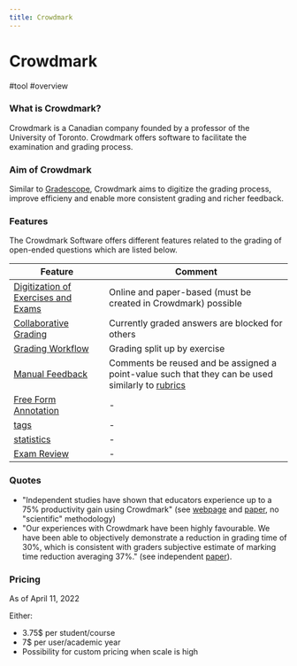 ```yaml
---
title: Crowdmark
---
```


# Crowdmark

#tool #overview

### What is Crowdmark?

Crowdmark is a Canadian company founded by a professor of the University of Toronto. Crowdmark offers software to facilitate the examination and grading process.

### Aim of Crowdmark

Similar to [Gradescope](research/tools/Gradescope), Crowdmark aims to digitize the grading process, improve efficieny and enable more consistent grading and richer feedback.

### Features

The Crowdmark Software offers different features related to the grading of open-ended questions which are listed below.

| Feature                                                                              | Comment                                                                                                                                      |
| ------------------------------------------------------------------------------------ | -------------------------------------------------------------------------------------------------------------------------------------------- |
| [Digitization of Exercises and Exams](research/features/definitions/digitization.md) | Online and paper-based (must be created in Crowdmark) possible                                                                               |
| [Collaborative Grading](research/features/definitions/collaboration.md)              | Currently graded answers are blocked for others                                                                                              |
| [Grading Workflow](research/features/definitions/grading-workflow.md)                | Grading split up by exercise                                                                                                                 |
| [Manual Feedback](research/features/definitions/manual-feedback.md)                  | Comments be reused and be assigned a point-value such that they can be used similarly to [rubrics](research/features/definitions/rubrics.md) |
| [Free Form Annotation](research/features/definitions/free-form-annotation.md)        | -                                                                                                                                            |
| [tags](research/features/definitions/tags.md)                                        | -                                                                                                                                            |
| [statistics](research/features/definitions/statistics.md)                            | -                                                                                                                                            |
| [Exam Review](research/features/definitions/exam-review.md)                          | -                                                                                                                                            |

### Quotes

- "Independent studies have shown that educators experience up to a 75% productivity gain using Crowdmark" (see [webpage](https://crowdmark.com/higher-ed/) and [paper](research/tools/documents/Crowdmark-2014.pdf), no "scientific" methodology)
- "Our experiences with Crowdmark have been highly favourable. We have been able to objectively demonstrate a reduction in grading time of 30%, which is consistent with graders subjective estimate of marking time reduction averaging 37%." (see independent [paper](research/tools/documents/Ostafichuk-Jaeger-2016.pdf)).

### Pricing

As of April 11, 2022

Either:

- 3.75$ per student/course
- 7$ per user/academic year
- Possibility for custom pricing when scale is high
